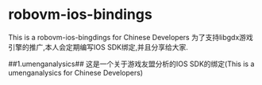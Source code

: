 # robovm-ios-bindings #
This is a robovm-ios-bingdings for Chinese Developers
为了支持libgdx游戏引擎的推广,本人会定期编写IOS SDK绑定,并且分享给大家.

##1.umenganalysics##
这是一个关于游戏友盟分析的IOS SDK的绑定(This is a umenganalysics for Chinese Developers) 
